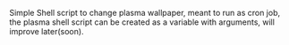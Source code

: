 Simple Shell script to change plasma wallpaper, meant to run as cron job, the plasma shell script can be created as a variable with arguments, will improve later(soon).
